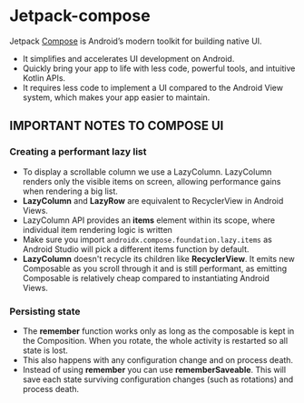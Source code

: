 # Jetpack-compose
Jetpack [Compose](https://developer.android.com/jetpack/compose) is Android’s modern toolkit for building native UI. 
- It simplifies and accelerates UI development on Android. 
- Quickly bring your app to life with less code, powerful tools, and intuitive Kotlin APIs.
- It requires less code to implement a UI compared to the Android View system, which makes your app easier to maintain.

## IMPORTANT NOTES TO COMPOSE UI

###  Creating a performant lazy list
- To display a scrollable column we use a LazyColumn. LazyColumn renders only the visible items on screen, allowing performance gains when rendering a big list.
- **LazyColumn** and **LazyRow** are equivalent to RecyclerView in Android Views.
- LazyColumn API provides an **items** element within its scope, where individual item rendering logic is written
- Make sure you import `androidx.compose.foundation.lazy.items`
  as Android Studio will pick a different items function by default.
- **LazyColumn** doesn't recycle its children like **RecyclerView**. It emits new Composable as you scroll through it and is still performant, 
  as emitting Composable is relatively cheap compared to instantiating Android Views.
  
###  Persisting state
- The **remember** function works only as long as the composable is kept in the Composition. When you rotate, the whole activity is restarted so all state is lost. 
- This also happens with any configuration change and on process death.
- Instead of using **remember** you can use **rememberSaveable**. This will save each state surviving configuration changes (such as rotations) and process death.
